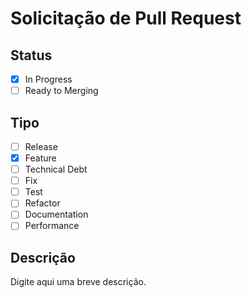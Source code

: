 # Solicitação de Pull Request

## Status

- [x] In Progress
- [ ] Ready to Merging

## Tipo

- [ ] Release
- [x] Feature
- [ ] Technical Debt
- [ ] Fix
- [ ] Test
- [ ] Refactor
- [ ] Documentation
- [ ] Performance

## Descrição
Digite aqui uma breve descrição.
